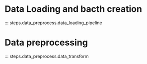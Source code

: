 # Data Loading and bacth creation

::: steps.data_preprocess.data_loading_pipeline

# Data preprocessing

::: steps.data_preprocess.data_transform